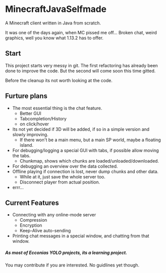 # MinecraftJavaSelfmade

A Minecraft client written in Java from scratch.

It was one of the days again, when MC pissed me off... Broken chat, weird graphics, well you know what 1.13.2 has to offer.

## Start

This project starts very messy in git. The first refactoring has already been done to improve the code. But the second will come soon this time gitted.

Before the cleanup its not worth looking at the code.

## Furture plans

* The most essential thing is the chat feature.
    - Better GUI
    - Tabcompletion/History
    - on click/hover
* Its not yet decided if 3D will be added, if so in a simple version and slowly improving.
    - If there won't be a main menu, but a main SP world, maybe a floating island.
* For debugging/logging a special GUI with tabs, if possible allow moving the tabs.
    - Chunkmap, shows which chunks are loaded/unloaded/downloaded.
* For debugging an overview over the data collected.
* Offline playing if connection is lost, never dump chunks and other data.
    - While at it, just save the whole server too.
    - Disconnect player from actual position.
* errr...

## Current Features

* Connecting with any online-mode server
  * Compression
  * Encryption
  * Keep-Alive auto-sending
* Printing chat messages in a special window, and chatting from that window.

##### As most of Ecconias YOLO projects, its a learning project.

You may contribute if you are interested. No guidlines yet though.

